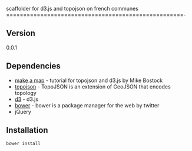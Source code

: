 scaffolder for d3.js and topojson on french communes
====================================================-


Version
----

0.0.1

Dependencies
-----------

* [make a map] - tutorial for topojson and d3.js by Mike Bostock
* [topojson] - TopoJSON is an extension of GeoJSON that encodes topology
* [d3] - d3.js
* [bower] - bower is a package manager for the web by twitter
* jQuery

Installation
--------------

```sh
bower install
```

[make a map]:http://bost.ocks.org/mike/map/
[topojson]: https://github.com/mbostock/topojson
[d3]: http://d3js.org
[bower]: http://bower.io